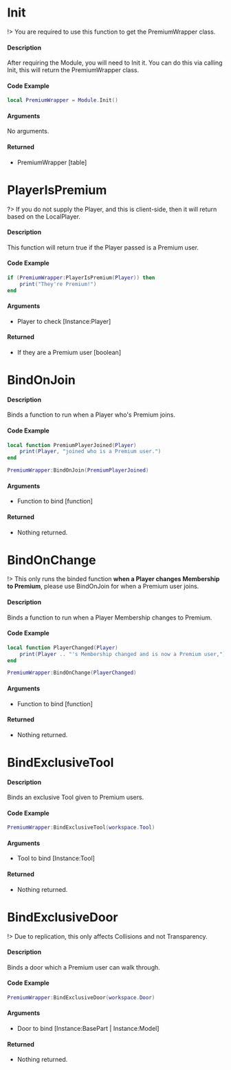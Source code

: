 # Init
!> You are required to use this function to get the PremiumWrapper class.
<!-- tabs:start -->

#### **Description**
After requiring the Module, you will need to Init it.
You can do this via calling Init, this will return the PremiumWrapper class.


#### **Code Example**
```lua
local PremiumWrapper = Module.Init()
```

#### **Arguments**
No arguments.

#### **Returned**
- PremiumWrapper [table]

<!-- tabs:end -->

# PlayerIsPremium
?> If you do not supply the Player, and this is client-side, then it will return based on the LocalPlayer.

<!-- tabs:start -->

#### **Description**
This function will return true if the Player passed is a Premium user.

#### **Code Example**
```lua
if (PremiumWrapper:PlayerIsPremium(Player)) then
    print("They're Premium!")
end
```

#### **Arguments**
- Player to check [Instance:Player]

#### **Returned**
- If they are a Premium user [boolean]

<!-- tabs:end -->

# BindOnJoin

<!-- tabs:start -->

#### **Description**
Binds a function to run when a Player who's Premium joins.

#### **Code Example**
```lua
local function PremiumPlayerJoined(Player)
    print(Player, "joined who is a Premium user.")
end

PremiumWrapper:BindOnJoin(PremiumPlayerJoined)
```

#### **Arguments**
- Function to bind [function]

#### **Returned**
- Nothing returned.

<!-- tabs:end -->

# BindOnChange
!> This only runs the binded function __when a Player changes Membership to Premium__, please use BindOnJoin for when a Premium user joins.

<!-- tabs:start -->

#### **Description**
Binds a function to run when a Player Membership changes to Premium.

#### **Code Example**
```lua
local function PlayerChanged(Player)
    print(Player .. "'s Membership changed and is now a Premium user,")
end

PremiumWrapper:BindOnChange(PlayerChanged)
```

#### **Arguments**
- Function to bind [function]

#### **Returned**
- Nothing returned.

<!-- tabs:end -->

# BindExclusiveTool

<!-- tabs:start -->

#### **Description**
Binds an exclusive Tool given to Premium users.

#### **Code Example**
```lua
PremiumWrapper:BindExclusiveTool(workspace.Tool)
```

#### **Arguments**
- Tool to bind [Instance:Tool]

#### **Returned**
- Nothing returned.

<!-- tabs:end -->

# BindExclusiveDoor
!> Due to replication, this only affects Collisions and not Transparency.

<!-- tabs:start -->

#### **Description**
Binds a door which a Premium user can walk through.

#### **Code Example**
```lua
PremiumWrapper:BindExclusiveDoor(workspace.Door)
```

#### **Arguments**
- Door to bind [Instance:BasePart | Instance:Model]

#### **Returned**
- Nothing returned.

<!-- tabs:end -->